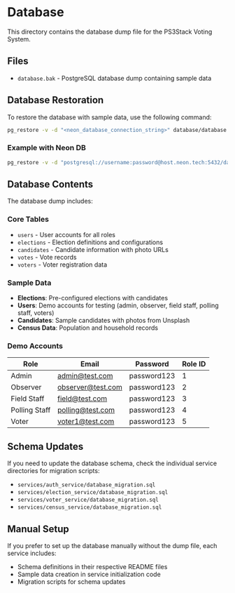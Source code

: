 # Database

This directory contains the database dump file for the PS3Stack Voting System.

## Files

- `database.bak` - PostgreSQL database dump containing sample data

## Database Restoration

To restore the database with sample data, use the following command:

```bash
pg_restore -v -d "<neon_database_connection_string>" database/database.bak
```

### Example with Neon DB

```bash
pg_restore -v -d "postgresql://username:password@host.neon.tech:5432/database?sslmode=require" database/database.bak
```

## Database Contents

The database dump includes:

### Core Tables
- `users` - User accounts for all roles
- `elections` - Election definitions and configurations
- `candidates` - Candidate information with photo URLs
- `votes` - Vote records
- `voters` - Voter registration data

### Sample Data
- **Elections**: Pre-configured elections with candidates
- **Users**: Demo accounts for testing (admin, observer, field staff, polling staff, voters)
- **Candidates**: Sample candidates with photos from Unsplash
- **Census Data**: Population and household records

### Demo Accounts

| Role | Email | Password | Role ID |
|------|-------|----------|---------|
| Admin | admin@test.com | password123 | 1 |
| Observer | observer@test.com | password123 | 2 |
| Field Staff | field@test.com | password123 | 3 |
| Polling Staff | polling@test.com | password123 | 4 |
| Voter | voter1@test.com | password123 | 5 |

## Schema Updates

If you need to update the database schema, check the individual service directories for migration scripts:

- `services/auth_service/database_migration.sql`
- `services/election_service/database_migration.sql`
- `services/voter_service/database_migration.sql`
- `services/census_service/database_migration.sql`

## Manual Setup

If you prefer to set up the database manually without the dump file, each service includes:
- Schema definitions in their respective README files
- Sample data creation in service initialization code
- Migration scripts for schema updates
